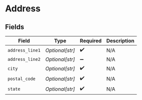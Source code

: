 # Address


## Fields

| Field              | Type               | Required           | Description        |
| ------------------ | ------------------ | ------------------ | ------------------ |
| `address_line1`    | *Optional[str]*    | :heavy_check_mark: | N/A                |
| `address_line2`    | *Optional[str]*    | :heavy_minus_sign: | N/A                |
| `city`             | *Optional[str]*    | :heavy_check_mark: | N/A                |
| `postal_code`      | *Optional[str]*    | :heavy_check_mark: | N/A                |
| `state`            | *Optional[str]*    | :heavy_check_mark: | N/A                |